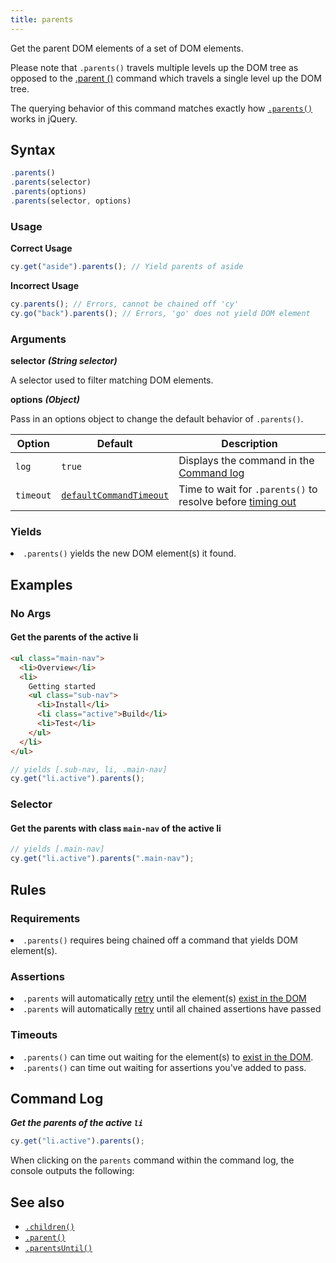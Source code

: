 ```yaml
---
title: parents
---
```


Get the parent DOM elements of a set of DOM elements.

Please note that `.parents()` travels multiple levels up the DOM tree as opposed to the [.parent
()](/api/commands/parent) command which travels a single level up the DOM tree.

<Alert type="info">

The querying behavior of this command matches exactly how [`.parents()`](http://api.jquery.com/parents) works in jQuery.

</Alert>

## Syntax

```javascript
.parents()
.parents(selector)
.parents(options)
.parents(selector, options)
```

### Usage

**<Icon name="check-circle" color="green"></Icon> Correct Usage**

```javascript
cy.get("aside").parents(); // Yield parents of aside
```

**<Icon name="exclamation-triangle" color="red"></Icon> Incorrect Usage**

```javascript
cy.parents(); // Errors, cannot be chained off 'cy'
cy.go("back").parents(); // Errors, 'go' does not yield DOM element
```

### Arguments

**<Icon name="angle-right"></Icon> selector** **_(String selector)_**

A selector used to filter matching DOM elements.

**<Icon name="angle-right"></Icon> options** **_(Object)_**

Pass in an options object to change the default behavior of `.parents()`.

| Option    | Default                                                              | Description                                                                              |
| --------- | -------------------------------------------------------------------- | ---------------------------------------------------------------------------------------- |
| `log`     | `true`                                                               | Displays the command in the [Command log](/guides/core-concepts/test-runner#Command-Log) |
| `timeout` | [`defaultCommandTimeout`](/guides/references/configuration#Timeouts) | Time to wait for `.parents()` to resolve before [timing out](#Timeouts)                  |

### Yields [<Icon name="question-circle"/>](introduction-to-cypress#Subject-Management)

<List><li>`.parents()` yields the new DOM element(s) it found.</li></List>

## Examples

### No Args

#### Get the parents of the active li

```html
<ul class="main-nav">
  <li>Overview</li>
  <li>
    Getting started
    <ul class="sub-nav">
      <li>Install</li>
      <li class="active">Build</li>
      <li>Test</li>
    </ul>
  </li>
</ul>
```

```javascript
// yields [.sub-nav, li, .main-nav]
cy.get("li.active").parents();
```

### Selector

#### Get the parents with class `main-nav` of the active li

```javascript
// yields [.main-nav]
cy.get("li.active").parents(".main-nav");
```

## Rules

### Requirements [<Icon name="question-circle"/>](introduction-to-cypress#Chains-of-Commands)

<List><li>`.parents()` requires being chained off a command that yields DOM element(s).</li></List>

### Assertions [<Icon name="question-circle"/>](introduction-to-cypress#Assertions)

<List><li>`.parents` will automatically [retry](/guides/core-concepts/retry-ability) until the element(s) [exist in the DOM](/guides/core-concepts/introduction-to-cypress#Default-Assertions)</li><li>`.parents` will automatically [retry](/guides/core-concepts/retry-ability) until all chained assertions have passed</li></List>

### Timeouts [<Icon name="question-circle"/>](introduction-to-cypress#Timeouts)

<List><li>`.parents()` can time out waiting for the element(s) to [exist in the DOM](/guides/core-concepts/introduction-to-cypress#Default-Assertions).</li><li>`.parents()` can time out waiting for assertions you've added to pass.</li></List>

## Command Log

**_Get the parents of the active `li`_**

```javascript
cy.get("li.active").parents();
```

<DocsImage src="/img/api/parents/get-all-parents-of-a-dom-element.png" alt="Command Log parents" ></DocsImage>

When clicking on the `parents` command within the command log, the console outputs the following:

<DocsImage src="/img/api/parents/parents-elements-displayed-in-devtools-console.png" alt="Console Log parents" ></DocsImage>

## See also

- [`.children()`](/api/commands/children)
- [`.parent()`](/api/commands/parent)
- [`.parentsUntil()`](/api/commands/parentsuntil)
